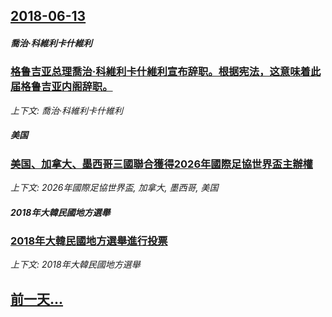 ## [2018-06-13](/news/2018/06/13/index.md)

##### 喬治·科維利卡什維利
### [格鲁吉亚总理喬治·科維利卡什維利宣布辞职。根据宪法，这意味着此届格鲁吉亚内阁辞职。 ](/news/2018/06/13/格鲁吉亚总理喬治-科維利卡什維利宣布辞职-根据宪法-这意味着此届格鲁吉亚内阁辞职.md)
_上下文: 喬治·科維利卡什維利_

##### 美国
### [美国、加拿大、墨西哥三國聯合獲得2026年國際足協世界盃主辦權 ](/news/2018/06/13/美国-加拿大-墨西哥三國聯合獲得2026年國際足協世界盃主辦權.md)
_上下文: 2026年國際足協世界盃, 加拿大, 墨西哥, 美国_

##### 2018年大韓民國地方選舉
### [2018年大韓民國地方選舉進行投票 ](/news/2018/06/13/2018年大韓民國地方選舉進行投票.md)
_上下文: 2018年大韓民國地方選舉_

## [前一天...](/news/2018/06/12/index.md)

